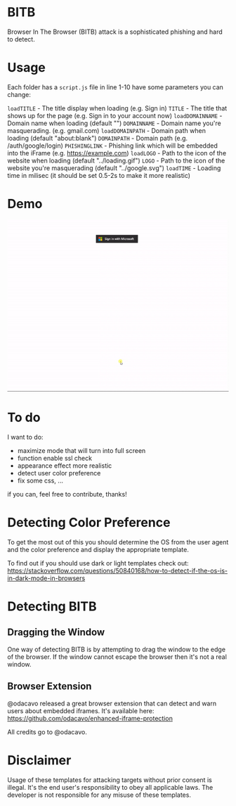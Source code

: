 # BITB

Browser In The Browser (BITB) attack is a sophisticated phishing and hard to detect.

# Usage

Each folder has a `script.js` file in line 1-10 have some parameters you can change:

`loadTITLE` - The title display when loading (e.g. Sign in)
`TITLE` - The title that shows up for the page (e.g. Sign in to your account now)
`loadDOMAINNAME` - Domain name when loading (default "")
`DOMAINNAME` - Domain name you're masquerading. (e.g. gmail.com)
`loadDOMAINPATH` - Domain path when loading (default "about:blank")
`DOMAINPATH` - Domain path (e.g. /auth/google/login)
`PHISHINGLINK` - Phishing link which will be embedded into the iFrame (e.g. https://example.com)
`loadLOGO` - Path to the icon of the website when loading (default "../loading.gif")
`LOGO` - Path to the icon of the website you're masquerading (default "../google.svg")
`loadTIME` - Loading time in milisec (it should be set 0.5-2s to make it more realistic)

# Demo

![Demo](/demo.gif)

# To do

I want to do:

- maximize mode that will turn into full screen
- function enable ssl check
- appearance effect more realistic
- detect user color preference
- fix some css, ...

if you can, feel free to contribute, thanks!

# Detecting Color Preference

To get the most out of this you should determine the OS from the user agent and the color preference and display the appropriate template.

To find out if you should use dark or light templates check out: https://stackoverflow.com/questions/50840168/how-to-detect-if-the-os-is-in-dark-mode-in-browsers

# Detecting BITB

## Dragging the Window

One way of detecting BITB is by attempting to drag the window to the edge of the browser. If the window cannot escape the browser then it's not a real window. 

## Browser Extension

@odacavo released a great browser extension that can detect and warn users about embedded iframes. It's available here: https://github.com/odacavo/enhanced-iframe-protection

All credits go to @odacavo.

# Disclaimer

Usage of these templates for attacking targets without prior consent is illegal. It's the end user's responsibility to obey all applicable laws. The developer is not responsible for any misuse of these templates.
